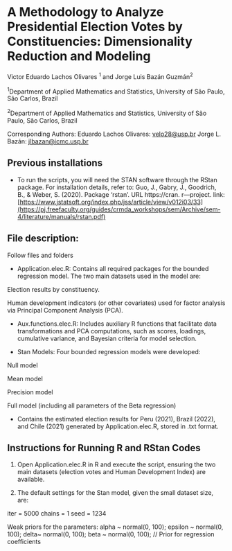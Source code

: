 # A Methodology to Analyze Presidential Election Votes by Constituencies: Dimensionality Reduction and Modeling

Victor Eduardo Lachos Olivares <sup>1</sup> and Jorge Luis Bazán Guzmán<sup>2</sup>

<sup>1</sup>Department of Applied Mathematics and Statistics, University of São Paulo, São Carlos, Brazil

<sup>2</sup>Department of Applied Mathematics and Statistics, University of São Paulo, São Carlos, Brazil

Corresponding Authors: Eduardo Lachos Olivares: velo28@usp.br Jorge L. Bazán: jlbazan@icmc.usp.br

## Previous installations

- To run the scripts, you will need the STAN software through the RStan package. For installation details, refer to:
Guo, J., Gabry, J., Goodrich, B., & Weber, S. (2020). Package ‘rstan’. URL https://cran. r―project.
link: [https://www.jstatsoft.org/index.php/jss/article/view/v012i03/33](https://pj.freefaculty.org/guides/crmda_workshops/sem/Archive/sem-4/literature/manuals/rstan.pdf)

## File description:

Follow files and folders
- Application.elec.R: Contains all required packages for the bounded regression model. The two main datasets used in the model are:

Election results by constituency.

Human development indicators (or other covariates) used for factor analysis via Principal Component Analysis (PCA).

- Aux.functions.elec.R: Includes auxiliary R functions that facilitate data transformations and PCA computations, such as scores, loadings, cumulative variance, and Bayesian criteria for model selection. 

- Stan Models: Four bounded regression models were developed:

Null model

Mean model

Precision model

Full model (including all parameters of the Beta regression)

- Contains the estimated election results for Peru (2021), Brazil (2022), and Chile (2021) generated by Application.elec.R, stored in .txt format.
  
## Instructions for Running R and RStan Codes
1. Open Application.elec.R in R and execute the script, ensuring the two main datasets (election votes and Human Development Index) are available.
   
2. The default settings for the Stan model, given the small dataset size, are:

iter = 5000
chains = 1
seed = 1234

Weak priors for the parameters:
  alpha ~ normal(0, 100); 
  epsilon ~ normal(0, 100);
  delta~ normal(0, 100);
  beta ~ normal(0, 100);  // Prior for regression coefficients




